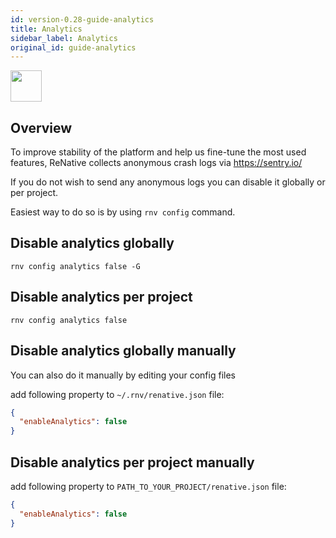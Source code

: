 ```yaml
---
id: version-0.28-guide-analytics
title: Analytics
sidebar_label: Analytics
original_id: guide-analytics
---
```


<img src="https://renative.org/img/ic_analytics.png" width=50 height=50 />

## Overview

To improve stability of the platform and help us fine-tune the most used features, ReNative collects anonymous crash logs via https://sentry.io/


If you do not wish to send any anonymous logs you can disable it globally or per project.

Easiest way to do so is by using `rnv config` command.

## Disable analytics globally

`rnv config analytics false -G`

## Disable analytics per project

`rnv config analytics false`

## Disable analytics globally manually

You can also do it manually by editing your config files

add following property to `~/.rnv/renative.json` file:

```json
{
  "enableAnalytics": false
}
```

## Disable analytics per project manually

add following property to `PATH_TO_YOUR_PROJECT/renative.json` file:

```json
{
  "enableAnalytics": false
}
```
